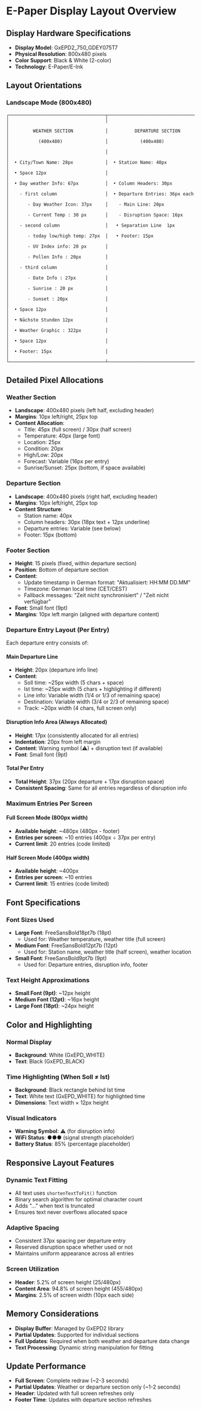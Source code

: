 # E-Paper Display Layout Overview

## Display Hardware Specifications
- **Display Model**: GxEPD2_750_GDEY075T7
- **Physical Resolution**: 800x480 pixels
- **Color Support**: Black & White (2-color)
- **Technology**: E-Paper/E-Ink

## Layout Orientations

### Landscape Mode (800x480)
```
┌────────────────────────────────────┬─────────────────────────────────────────┐
│                                    │                                         │
│         WEATHER SECTION            │          DEPARTURE SECTION              │
│           (400x480)                │            (400x480)                    │
│                                    │                                         │
│  • City/Town Name: 28px            │  • Station Name: 40px                   │
│  • Space 12px                      │                                         │
│  • Day weather Info: 67px          │  • Column Headers: 30px                 │
│    - first column                  │  • Departure Entries: 36px each         │
│       - Day Weather Icon: 37px     │    - Main Line: 20px                    │
│       - Current Temp : 30 px       │    - Disruption Space: 16px             │
│    - second column                 │   • Separation Line  1px                │
│       - today low/high temp: 27px  │   • Footer: 15px                        │
│       - UV Index info: 20 px       │                                         │
│       - Pollen Info : 20px         │                                         │
│    - third column                  │                                         │
│       - Date Info : 27px           │                                         │
│       - Sunrise : 20 px            │                                         │
│       - Sunset : 20px              │                                         │
│  • Space 12px                      │                                         │
│  • Nächste Stunden 12px            │                                         │
│  • Weather Graphic : 322px         │                                         │
│  • Space 12px                      │                                         │
│  • Footer: 15px                    │                                         │
└────────────────────────────────────┴─────────────────────────────────────────┘
```

## Detailed Pixel Allocations

### Weather Section
- **Landscape**: 400x480 pixels (left half, excluding header)
- **Margins**: 10px left/right, 25px top
- **Content Allocation**:
  - Title: 45px (full screen) / 30px (half screen)
  - Temperature: 40px (large font)
  - Location: 25px
  - Condition: 20px
  - High/Low: 20px
  - Forecast: Variable (16px per entry)
  - Sunrise/Sunset: 25px (bottom, if space available)

### Departure Section
- **Landscape**: 400x480 pixels (right half, excluding header)
- **Margins**: 10px left/right, 25px top
- **Content Structure**:
  - Station name: 40px
  - Column headers: 30px (18px text + 12px underline)
  - Departure entries: Variable (see below)
  - Footer: 15px (bottom)

### Footer Section
- **Height**: 15 pixels (fixed, within departure section)
- **Position**: Bottom of departure section
- **Content**: 
  - Update timestamp in German format: "Aktualisiert: HH:MM DD.MM"
  - Timezone: German local time (CET/CEST)
  - Fallback messages: "Zeit nicht synchronisiert" / "Zeit nicht verfügbar"
- **Font**: Small font (9pt)
- **Margins**: 10px left margin (aligned with departure content)

### Departure Entry Layout (Per Entry)
Each departure entry consists of:

#### Main Departure Line
- **Height**: 20px (departure info line)
- **Content**:
  - Soll time: ~25px width (5 chars + space)
  - Ist time: ~25px width (5 chars + highlighting if different)
  - Line info: Variable width (1/4 or 1/3 of remaining space)
  - Destination: Variable width (3/4 or 2/3 of remaining space)
  - Track: ~20px width (4 chars, full screen only)

#### Disruption Info Area (Always Allocated)
- **Height**: 17px (consistently allocated for all entries)
- **Indentation**: 20px from left margin
- **Content**: Warning symbol (⚠) + disruption text (if available)
- **Font**: Small font (9pt)

#### Total Per Entry
- **Total Height**: 37px (20px departure + 17px disruption space)
- **Consistent Spacing**: Same for all entries regardless of disruption info

### Maximum Entries Per Screen

#### Full Screen Mode (800px width)
- **Available height**: ~480px (480px - footer)
- **Entries per screen**: ~10 entries (400px ÷ 37px per entry)
- **Current limit**: 20 entries (code limited)

#### Half Screen Mode (400px width)
- **Available height**: ~400px
- **Entries per screen**: ~10 entries
- **Current limit**: 15 entries (code limited)

## Font Specifications

### Font Sizes Used
- **Large Font**: FreeSansBold18pt7b (18pt)
  - Used for: Weather temperature, weather title (full screen)
- **Medium Font**: FreeSansBold12pt7b (12pt)
  - Used for: Station name, weather title (half screen), weather location
- **Small Font**: FreeSansBold9pt7b (9pt)
  - Used for: Departure entries, disruption info, footer

### Text Height Approximations
- **Small Font (9pt)**: ~12px height
- **Medium Font (12pt)**: ~16px height
- **Large Font (18pt)**: ~24px height

## Color and Highlighting

### Normal Display
- **Background**: White (GxEPD_WHITE)
- **Text**: Black (GxEPD_BLACK)

### Time Highlighting (When Soll ≠ Ist)
- **Background**: Black rectangle behind Ist time
- **Text**: White text (GxEPD_WHITE) for highlighted time
- **Dimensions**: Text width × 12px height

### Visual Indicators
- **Warning Symbol**: ⚠ (for disruption info)
- **WiFi Status**: ●●● (signal strength placeholder)
- **Battery Status**: 85% (percentage placeholder)

## Responsive Layout Features

### Dynamic Text Fitting
- All text uses `shortenTextToFit()` function
- Binary search algorithm for optimal character count
- Adds "..." when text is truncated
- Ensures text never overflows allocated space

### Adaptive Spacing
- Consistent 37px spacing per departure entry
- Reserved disruption space whether used or not
- Maintains uniform appearance across all entries

### Screen Utilization
- **Header**: 5.2% of screen height (25/480px)
- **Content Area**: 94.8% of screen height (455/480px)
- **Margins**: 2.5% of screen width (10px each side)

## Memory Considerations
- **Display Buffer**: Managed by GxEPD2 library
- **Partial Updates**: Supported for individual sections
- **Full Updates**: Required when both weather and departure data change
- **Text Processing**: Dynamic string manipulation for fitting

## Update Performance
- **Full Screen**: Complete redraw (~2-3 seconds)
- **Partial Updates**: Weather or departure section only (~1-2 seconds)
- **Header**: Updated with full screen refreshes only
- **Footer Time**: Updates with departure section refreshes
